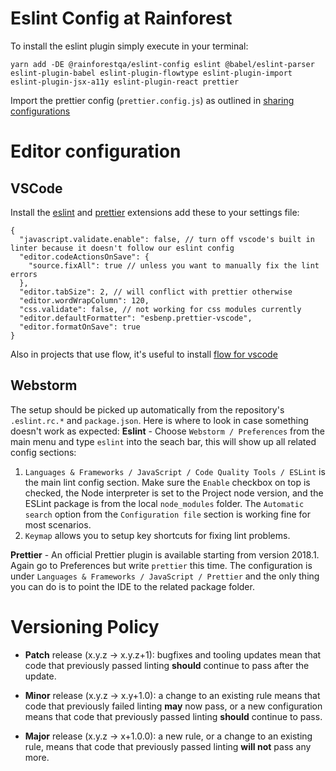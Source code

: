 # Eslint Config at Rainforest

To install the eslint plugin simply execute in your terminal:

`yarn add -DE @rainforestqa/eslint-config eslint @babel/eslint-parser eslint-plugin-babel eslint-plugin-flowtype eslint-plugin-import eslint-plugin-jsx-a11y eslint-plugin-react prettier`

Import the prettier config (`prettier.config.js`) as outlined in [sharing configurations](https://prettier.io/docs/en/configuration.html#sharing-configurations)

# Editor configuration

## VSCode

Install the [eslint](https://marketplace.visualstudio.com/items?itemName=dbaeumer.vscode-eslint) and [prettier](https://marketplace.visualstudio.com/items?itemName=esbenp.prettier-vscode) extensions
add these to your settings file:

```
{
  "javascript.validate.enable": false, // turn off vscode's built in linter because it doesn't follow our eslint config
  "editor.codeActionsOnSave": {
    "source.fixAll": true // unless you want to manually fix the lint errors
  },
  "editor.tabSize": 2, // will conflict with prettier otherwise
  "editor.wordWrapColumn": 120,
  "css.validate": false, // not working for css modules currently
  "editor.defaultFormatter": "esbenp.prettier-vscode",
  "editor.formatOnSave": true
}
```

Also in projects that use flow, it's useful to install [flow for vscode](https://github.com/flowtype/flow-for-vscode)

## Webstorm

The setup should be picked up automatically from the repository's `.eslint.rc.*` and `package.json`. Here is where to look in case something doesn't work as expected:
**Eslint** - Choose `Webstorm / Preferences` from the main menu and type `eslint` into the seach bar, this will show up all related config sections:

1. `Languages & Frameworks / JavaScript / Code Quality Tools / ESLint` is the main lint config section. Make sure the `Enable` checkbox on top is checked, the Node interpreter is set to the Project node version, and the ESLint package is from the local `node_modules` folder. The `Automatic search` option from the `Configuration file` section is working fine for most scenarios.
2. `Keymap` allows you to setup key shortcuts for fixing lint problems.

**Prettier** - An official Prettier plugin is available starting from version 2018.1. Again go to Preferences but write `prettier` this time. The configuration is under `Languages & Frameworks / JavaScript / Prettier` and the only thing you can do is to point the IDE to the related package folder.

# Versioning Policy

- **Patch** release (x.y.z -> x.y.z+1): bugfixes and tooling updates mean that code that previously passed linting **should** continue to pass after the update.

- **Minor** release (x.y.z -> x.y+1.0): a change to an existing rule means that code that previously failed linting **may** now pass, or a new configuration means that code that previously passed linting **should** continue to pass.

- **Major** release (x.y.z -> x+1.0.0): a new rule, or a change to an existing rule, means that code that previously passed linting **will not** pass any more.
